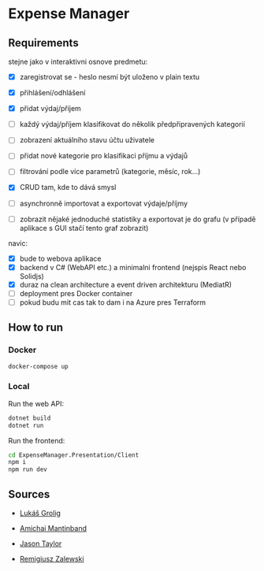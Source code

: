 # Expense Manager

## Requirements

stejne jako v interaktivni osnove predmetu:

- [x] zaregistrovat se - heslo nesmí být uloženo v plain textu
- [x] přihlášení/odhlášení
- [x] přidat výdaj/příjem
- [ ] každý výdaj/příjem klasifikovat do několik předpřipravených kategorií
- [ ] zobrazení aktuálního stavu účtu uživatele
- [ ] přidat nové kategorie pro klasifikaci příjmu a výdajů
- [ ] filtrování podle více parametrů (kategorie, měsíc, rok…)
- [x] CRUD tam, kde to dává smysl
- [ ] asynchronně importovat a exportovat výdaje/příjmy
- [ ] zobrazit nějaké jednoduché statistiky a exportovat je do grafu (v případě aplikace s GUI stačí tento graf zobrazit)


navic:

- [x] bude to webova aplikace
- [x] backend v C# (WebAPI etc.) a minimalni frontend (nejspis React nebo Solidjs)
- [x] duraz na clean architecture a event driven architekturu (MediatR)
- [ ] deployment pres Docker container
- [ ] pokud budu mit cas tak to dam i na Azure pres Terraform

## How to run

### Docker

```bash
docker-compose up
```

### Local

Run the web API:
```bash
dotnet build
dotnet run
```

Run the frontend:
```bash
cd ExpenseManager.Presentation/Client
npm i
npm run dev
```

## Sources

- [Lukáš Grolig](https://www.youtube.com/watch?v=E7vQ8Rvq2rw)

- [Amichai Mantinband](https://www.youtube.com/@amantinband/)

- [Jason Taylor](https://www.youtube.com/watch?v=dK4Yb6-LxAk)

- [Remigiusz Zalewski](https://www.youtube.com/@remigiuszzalewski)

